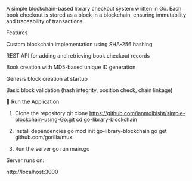 A simple blockchain-based library checkout system written in Go.
Each book checkout is stored as a block in a blockchain, ensuring immutability and traceability of transactions.

Features

Custom blockchain implementation using SHA-256 hashing

REST API for adding and retrieving book checkout records

Book creation with MD5-based unique ID generation

Genesis block creation at startup

Basic block validation (hash integrity, position check, chain linkage)


🚀 Run the Application
1. Clone the repository
git clone https://github.com/ianmolbisht/simple-blockchain-using-Go.git
cd go-library-blockchain

2. Install dependencies
go mod init go-library-blockchain
go get github.com/gorilla/mux

3. Run the server
go run main.go


Server runs on:

http://localhost:3000
